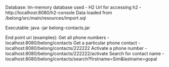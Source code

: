 Database:
Im-memory database used - H2
Url for accessing h2 - http://localhost:8080/h2-console
Data loaded from /belong/src/main/resources/import.sql

Executable:
java -jar belong-contacts.jar

End point uri (examples):
Get all phone numbers - 			localhost:8080/belong/contacts
Get a particular phone contact - 	localhost:8080/belong/contacts/222222
Activate a phone number - 			localhost:8080/belong/contacts/222222/activate
Search for contact name - 			localhost:8080/belong/contacts/search?firstname=Sim&lastname=gopal

